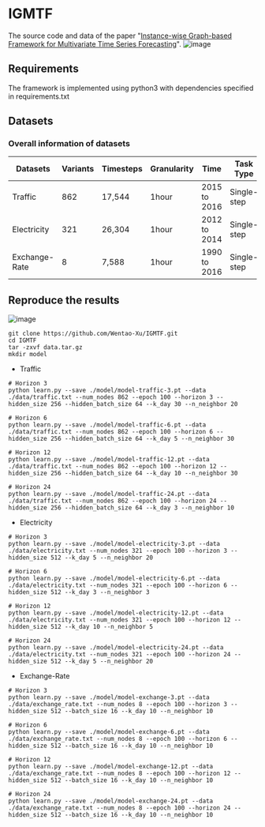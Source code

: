 # IGMTF
The source code and data of the paper "[Instance-wise Graph-based Framework for Multivariate Time Series Forecasting](https://arxiv.org/abs/2109.06489)". 
![image](https://user-images.githubusercontent.com/25242325/139006981-fcded966-daf1-4697-955e-a1b4fdf4e08a.png)

## Requirements
The framework is implemented using python3 with dependencies specified in requirements.txt

## Datasets
### Overall information of datasets

| Datasets      | Variants | Timesteps | Granularity | Time | Task Type   |
| ------------- | -------- | --------- | ----------- | ---------- | ----------- |
| Traffic       | 862      | 17,544    | 1hour       |2015 to 2016| Single-step |
| Electricity   | 321      | 26,304    | 1hour       |2012 to 2014| Single-step |
| Exchange-Rate | 8        | 7,588     | 1hour       |1990 to 2016| Single-step |

## Reproduce the results
![image](https://user-images.githubusercontent.com/25242325/139007069-798c714c-ba8f-48c7-8838-6b15512bc602.png)

```
git clone https://github.com/Wentao-Xu/IGMTF.git
cd IGMTF
tar -zxvf data.tar.gz
mkdir model
```


* Traffic 

```
# Horizon 3
python learn.py --save ./model/model-traffic-3.pt --data ./data/traffic.txt --num_nodes 862 --epoch 100 --horizon 3 --hidden_size 256 --hidden_batch_size 64 --k_day 30 --n_neighbor 20

# Horizon 6
python learn.py --save ./model/model-traffic-6.pt --data ./data/traffic.txt --num_nodes 862 --epoch 100 --horizon 6 --hidden_size 256 --hidden_batch_size 64 --k_day 5 --n_neighbor 30

# Horizon 12
python learn.py --save ./model/model-traffic-12.pt --data ./data/traffic.txt --num_nodes 862 --epoch 100 --horizon 12 --hidden_size 256 --hidden_batch_size 64 --k_day 10 --n_neighbor 30

# Horizon 24
python learn.py --save ./model/model-traffic-24.pt --data ./data/traffic.txt --num_nodes 862 --epoch 100 --horizon 24 --hidden_size 256 --hidden_batch_size 64 --k_day 3 --n_neighbor 10
```

* Electricity

```
# Horizon 3
python learn.py --save ./model/model-electricity-3.pt --data ./data/electricity.txt --num_nodes 321 --epoch 100 --horizon 3 --hidden_size 512 --k_day 5 --n_neighbor 20

# Horizon 6
python learn.py --save ./model/model-electricity-6.pt --data ./data/electricity.txt --num_nodes 321 --epoch 100 --horizon 6 --hidden_size 512 --k_day 3 --n_neighbor 3

# Horizon 12
python learn.py --save ./model/model-electricity-12.pt --data ./data/electricity.txt --num_nodes 321 --epoch 100 --horizon 12 --hidden_size 512 --k_day 10 --n_neighbor 5

# Horizon 24
python learn.py --save ./model/model-electricity-24.pt --data ./data/electricity.txt --num_nodes 321 --epoch 100 --horizon 24 --hidden_size 512 --k_day 5 --n_neighbor 20
```

* Exchange-Rate

```
# Horizon 3
python learn.py --save ./model/model-exchange-3.pt --data ./data/exchange_rate.txt --num_nodes 8 --epoch 100 --horizon 3 --hidden_size 512 --batch_size 16 --k_day 10 --n_neighbor 10

# Horizon 6
python learn.py --save ./model/model-exchange-6.pt --data ./data/exchange_rate.txt --num_nodes 8 --epoch 100 --horizon 6 --hidden_size 512 --batch_size 16 --k_day 10 --n_neighbor 10

# Horizon 12
python learn.py --save ./model/model-exchange-12.pt --data ./data/exchange_rate.txt --num_nodes 8 --epoch 100 --horizon 12 --hidden_size 512 --batch_size 16 --k_day 10 --n_neighbor 10

# Horizon 24
python learn.py --save ./model/model-exchange-24.pt --data ./data/exchange_rate.txt --num_nodes 8 --epoch 100 --horizon 24 --hidden_size 512 --batch_size 16 --k_day 10 --n_neighbor 10
```
